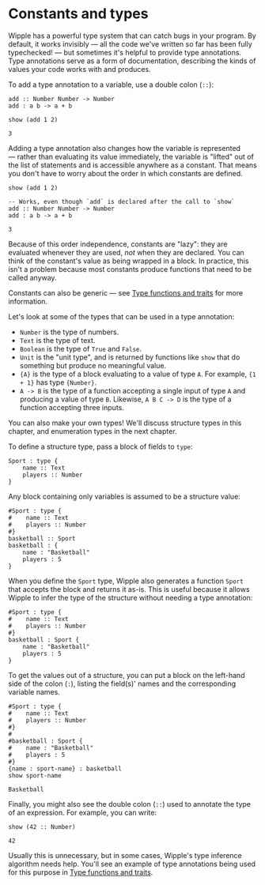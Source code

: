 # Constants and types

Wipple has a powerful type system that can catch bugs in your program. By default, it works invisibly — all the code we've written so far has been fully typechecked! — but sometimes it's helpful to provide type annotations. Type annotations serve as a form of documentation, describing the kinds of values your code works with and produces.

To add a type annotation to a variable, use a double colon (`::`):

```wipple
add :: Number Number -> Number
add : a b -> a + b

show (add 1 2)
```

```wipple-output
3
```

Adding a type annotation also changes how the variable is represented — rather than evaluating its value immediately, the variable is "lifted" out of the list of statements and is accessible anywhere as a constant. That means you don't have to worry about the order in which constants are defined.

```wipple
show (add 1 2)

-- Works, even though `add` is declared after the call to `show`
add :: Number Number -> Number
add : a b -> a + b
```

```wipple-output
3
```

Because of this order independence, constants are "lazy": they are evaluated whenever they are used, _not_ when they are declared. You can think of the constant's value as being wrapped in a block. In practice, this isn't a problem because most constants produce functions that need to be called anyway.

Constants can also be generic — see [Type functions and traits](./type-functions-and-traits.md) for more information.

Let's look at some of the types that can be used in a type annotation:

-   `Number` is the type of numbers.
-   `Text` is the type of text.
-   `Boolean` is the type of `True` and `False`.
-   `Unit` is the "unit type", and is returned by functions like `show` that do something but produce no meaningful value.
-   `{A}` is the type of a block evaluating to a value of type `A`. For example, `{1 + 1}` has type `{Number}`.
-   `A -> B` is the type of a function accepting a single input of type `A` and producing a value of type `B`. Likewise, `A B C -> D` is the type of a function accepting three inputs.

You can also make your own types! We'll discuss structure types in this chapter, and enumeration types in the next chapter.

To define a structure type, pass a block of fields to `type`:

```wipple
Sport : type {
    name :: Text
    players :: Number
}
```

Any block containing only variables is assumed to be a structure value:

```wipple
#Sport : type {
#    name :: Text
#    players :: Number
#}
basketball :: Sport
basketball : {
    name : "Basketball"
    players : 5
}
```

When you define the `Sport` type, Wipple also generates a function `Sport` that accepts the block and returns it as-is. This is useful because it allows Wipple to infer the type of the structure without needing a type annotation:

```wipple
#Sport : type {
#    name :: Text
#    players :: Number
#}
basketball : Sport {
    name : "Basketball"
    players : 5
}
```

To get the values out of a structure, you can put a block on the left-hand side of the colon (`:`), listing the field(s)' names and the corresponding variable names.

```wipple
#Sport : type {
#    name :: Text
#    players :: Number
#}
#
#basketball : Sport {
#    name : "Basketball"
#    players : 5
#}
{name : sport-name} : basketball
show sport-name
```

```wipple-output
Basketball
```

Finally, you might also see the double colon (`::`) used to annotate the type of an expression. For example, you can write:

```wipple
show (42 :: Number)
```

```wipple-output
42
```

Usually this is unnecessary, but in some cases, Wipple's type inference algorithm needs help. You'll see an example of type annotations being used for this purpose in [Type functions and traits](./type-functions-and-traits.md).
